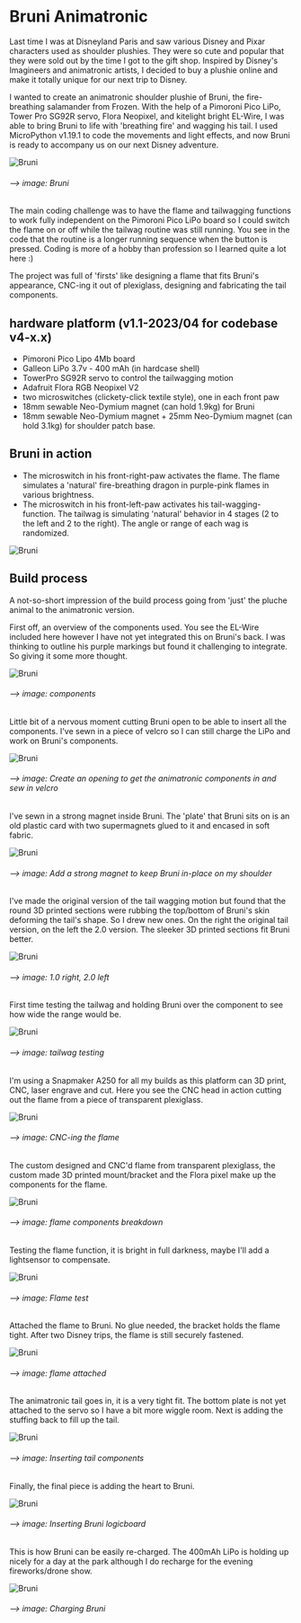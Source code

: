 # Bruni Animatronic

Last time I was at Disneyland Paris and saw various Disney and Pixar characters used as shoulder plushies. They were so cute and popular that they were sold out by the time I got to the gift shop. Inspired by Disney's Imagineers and animatronic artists, I decided to buy a plushie online and make it totally unique for our next trip to Disney. 


I wanted to create an animatronic shoulder plushie of Bruni, the fire-breathing salamander from Frozen. With the help of a Pimoroni Pico LiPo, Tower Pro SG92R servo, Flora Neopixel, and kitelight bright EL-Wire, I was able to bring Bruni to life with 'breathing fire' and wagging his tail. I used MicroPython v1.19.1 to code the movements and light effects, and now Bruni is ready to accompany us on our next Disney adventure.

![Bruni](https://github.com/jinjirosan/Bruni_Animatronic/blob/main/images/IMG_1683.jpeg)
###### --> image: Bruni


The main coding challenge was to have the flame and tailwagging functions to work fully independent on the Pimoroni Pico LiPo board so I could switch the flame on or off while the tailwag routine was still running. You see in the code that the routine is a longer running sequence when the button is pressed. Coding is more of a hobby than profession so I learned quite a lot here :)


The project was full of 'firsts' like designing a flame that fits Bruni's appearance, CNC-ing it out of plexiglass, designing and fabricating the tail components.

## hardware platform (v1.1-2023/04 for codebase v4-x.x)
- Pimoroni Pico Lipo 4Mb board
- Galleon LiPo 3.7v - 400 mAh (in hardcase shell)
- TowerPro SG92R servo to control the tailwagging motion
- Adafruit Flora RGB Neopixel V2
- two microswitches (clickety-click textile style), one in each front paw
- 18mm sewable Neo-Dymium magnet (can hold 1.9kg) for Bruni
- 18mm sewable Neo-Dymium magnet + 25mm Neo-Dymium magnet (can hold 3.1kg) for shoulder patch base.

## Bruni in action
- The microswitch in his front-right-paw activates the flame. The flame simulates a 'natural' fire-breathing dragon in purple-pink flames in various brightness.
- The microswitch in his front-left-paw activates his tail-wagging-function. The tailwag is simulating 'natural' behavior in 4 stages (2 to the left and 2 to the right). The angle or range of each wag is randomized.

![Bruni](https://github.com/jinjirosan/Bruni_Animatronic/blob/main/images/IMG_1684_MOV-demo.gif)

## Build process

A not-so-short impression of the build process going from 'just' the pluche animal to the animatronic version.


First off, an overview of the components used. You see the EL-Wire included here however I have not yet integrated this on Bruni's back. I was thinking to outline his purple markings but found it challenging to integrate. So giving it some more thought.

![Bruni](https://github.com/jinjirosan/Bruni_Animatronic/blob/main/images/IMG_1705-components.jpeg)
###### --> image: components

Little bit of a nervous moment cutting Bruni open to be able to insert all the components. I've sewn in a piece of velcro so I can still charge the LiPo and work on Bruni's components.

![Bruni](https://github.com/jinjirosan/Bruni_Animatronic/blob/main/images/IMG_1643-velcro.jpeg)
###### --> image: Create an opening to get the animatronic components in and sew in velcro

I've sewn in a strong magnet inside Bruni. The 'plate' that Bruni sits on is an old plastic card with two supermagnets glued to it and encased in soft fabric.

![Bruni](https://github.com/jinjirosan/Bruni_Animatronic/blob/main/images/IMG_1644-magnet.jpeg)
###### --> image: Add a strong magnet to keep Bruni in-place on my shoulder

I've made the original version of the tail wagging motion but found that the round 3D printed sections were rubbing the top/bottom of Bruni's skin deforming the tail's shape. So I drew new ones. On the right the original tail version, on the left the 2.0 version. The sleeker 3D printed sections fit Bruni better.

![Bruni](https://github.com/jinjirosan/Bruni_Animatronic/blob/main/images/IMG_1675-tail-versions.jpeg)
###### --> image: 1.0 right, 2.0 left

First time testing the tailwag and holding Bruni over the component to see how wide the range would be.

![Bruni](https://github.com/jinjirosan/Bruni_Animatronic/blob/main/images/IMG_1571_MOV-tailwag-test.gif)
###### --> image: tailwag testing

I'm using a Snapmaker A250 for all my builds as this platform can 3D print, CNC, laser engrave and cut. Here you see the CNC head in action cutting out the flame from a piece of transparent plexiglass.

![Bruni](https://github.com/jinjirosan/Bruni_Animatronic/blob/main/images/IMG_1604_MOV-cutting-flame.gif)
###### --> image: CNC-ing the flame

The custom designed and CNC'd flame from transparent plexiglass, the custom made 3D printed mount/bracket and the Flora pixel make up the components for the flame.

![Bruni](https://github.com/jinjirosan/Bruni_Animatronic/blob/main/images/IMG_1635-flame-components.jpeg)
###### --> image: flame components breakdown

Testing the flame function, it is bright in full darkness, maybe I'll add a lightsensor to compensate.

![Bruni](https://github.com/jinjirosan/Bruni_Animatronic/blob/main/images/IMG_1634_MOV-flame-test.gif)
###### --> image: Flame test

Attached the flame to Bruni. No glue needed, the bracket holds the flame tight. After two Disney trips, the flame is still securely fastened.

![Bruni](https://github.com/jinjirosan/Bruni_Animatronic/blob/main/images/IMG_1679-flame-attached.jpeg)
###### --> image: flame attached

The animatronic tail goes in, it is a very tight fit. The bottom plate is not yet attached to the servo so I have a bit more wiggle room. Next is adding the stuffing back to fill up the tail.

![Bruni](https://github.com/jinjirosan/Bruni_Animatronic/blob/main/images/IMG_1677-inserting-tail.jpeg)
###### --> image: Inserting tail components

Finally, the final piece is adding the heart to Bruni.

![Bruni](https://github.com/jinjirosan/Bruni_Animatronic/blob/main/images/IMG_1681-inserting-heart.jpeg)
###### --> image: Inserting Bruni logicboard

This is how Bruni can be easily re-charged. The 400mAh LiPo is holding up nicely for a day at the park although I do recharge for the evening fireworks/drone show.

![Bruni](https://github.com/jinjirosan/Bruni_Animatronic/blob/main/images/IMG_1725-charging-bruni.jpeg)
###### --> image: Charging Bruni
